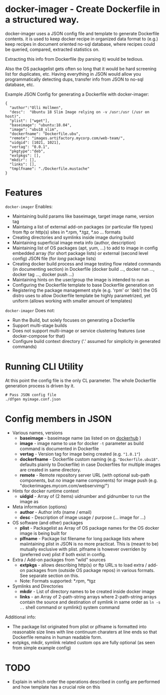 # docker-imager - Create Dockerfile in a structured way.

docker-imager uses a JSON config file and template to generate Dockerfile contents.
it is used to keep docker recipe in organized data format to (e.g.) keep recipes in document
oriented no-sql database, where recipes could be queried, compared, extracted statistics on.

Extracting this info from Dockerfile (by parsing it) would be tedious.

Also the OS packagelist gets often so long that it would be hard screening list for duplicates, etc.
Having everything in JSON would allow you programmatically detecting dups, transfer info from JSON to no-sql database, etc.

Example JSON Config for generating a Dockerfile with docker-imager:

    {
      "author":"Olli Hollmen",
      "desc":  "Ubuntu 18 Slim Image relying on -v /usr:/usr (/usr on host)",
      "plist": ["wget"],
      "baseimage": "ubuntu:18.04",
      "image": "ubu18_slim",
      "dockerfname": "Dockerfile.ubu",
      "remote": "images.artifactory.mycorp.com/web-team/",
      "uidgid": [1021, 1021],
      "vertag": "0.0.1",
      "pkgtype":"deb",
      "extpkgs": [],
      "mkdir": [],
      "links": [],
      "tmplfname": "./Dockerfile.mustache"
    }

# Features

`docker-imager` Enables:

- Maintaining build params like baseimage, target image name, version tag
- Maintaing a list of external add-on packages (or particular file types) from
  ftp or http(s) sites in *.rpm, *.tgz, *.so ... formats
- Creating directories and symlinks inside image during build
- Maintaining superficial image meta info (author, description)
- Maintaining list of OS packages (apt, yum, ...) to add to image in config embedded array (for short package lists) or external (second level config) JSON file (for *long* package lists)
- Creating docker build process and image testing flow related commands (in documenting section)
  in Dockerfile (docker build ..., docker run ..., docker tag ..., docker push ...)
- Maintaining hints on the user/group the image is intended to run as
- Configuring the Dockerfile template to base Dockerfile generation on
- Registering the package management style (e.g. 'rpm' or 'deb') the OS distro uses to allow Dockerfile template be highly parametrized, yet uniform (allows working with smaller amount of templates)

`docker-imager` Does not:

- Run the Build, but solely focuses on generating a Dockerfile
- Support multi-stage builds
- Does not support multi-image or service clustering features (use docker-compose for that)
- Configure build context directory ('.' assumed for simplicity in generated commands)

# Running CLI Utility

At this point the config file is the only CL parameter. The whole Dockerfile generation process is driven by it.

    # Pass JSON config file
    ./dfgen myimage.conf.json

# Config members in JSON

- Various names, versions
  - **baseimage** - baseimage name (as listed on on [dockerhub](https://hub.docker.com/) )
  - **image** - image name to use for docker `-t` parameter as build command is documented
    in Dockerfile
  - **vertag** - Version tag for image being created (e.g. `"1.0.1"`)
  - **dockerfname** - Dockerfile custom naming (e.g. `"Dockerfile.ubu18"`. defaults plainly to Dockerfile) in case Dockerfiles for multiple images are created in same directory.
  - **remote** - Remote repository server URL (with optional sub-path components, but *no* image name components) for image push (e.g. "dockerimages.mycom.com/webservimg/")
- Hints for docker runtime context
  - **uidgid** - Array of (2 items) uidnumber and gidnumber to run the image as
- Meta information (options)
  - **author** - Author info (name / email)
  - **desc** - Description of image usage / purpose (... image for ...)
- OS software (and other) packages
  - **plist** - Packagelist as Array of OS package names for the OS docker image is
    being built for
  - **plfname** - Package list filename for long package lists where maiintaining plist in JSON is no more practicat. This is (meant to be) mutually exclusive with plist. plfname is however overriden by (preferred ove) plist if both exist in config.
- Extra / Add-on packages from "wild" sources
  - **extpkgs** - allows describing http(s) or ftp URL:s to load extra / add-on packages from (outside OS package repos) in various formats. See separate section on this.
  - Note: Formats supported: *.rpm, *tgz
- Symlinks and Directories
  - **mkdir** - List of directory names to be created inside docker image
  - **links** - an Array of 2-path-string arrays where 2-path-string arrays contain the source and destination of symlink in same order as `ln -s ..` shell command 
or symlink() system command

Additional info:
- The package list originated from plist or plfname is formatted into reasonable size lines with
  line continuum charaters at line ends so that Dockerfile remains in human readable form.
- extpkgs, mkdir, symlink related custom ops are fully optional (as seen from simple example config)

# TODO

- Explain in which order the operations described in config are performed and how template has a crucial role on this

